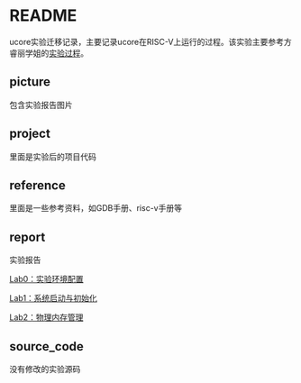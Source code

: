 # README

ucore实验迁移记录，主要记录ucore在RISC-V上运行的过程。该实验主要参考方睿丽学姐的[实验过程]( https://github.com/rllly/ucore_on_riscv_recordings)。

## picture

包含实验报告图片

## project

里面是实验后的项目代码

## reference

里面是一些参考资料，如GDB手册、risc-v手册等

## report

实验报告 

[Lab0：实验环境配置](https://github.com/KeLee5453/os_lab_ucore_riscv32/blob/master/report/Lab0%EF%BC%9A%E5%AE%9E%E9%AA%8C%E7%8E%AF%E5%A2%83%E9%85%8D%E7%BD%AE.md)

[Lab1：系统启动与初始化](https://github.com/KeLee5453/os_lab_ucore_riscv32/blob/master/report/Lab1%EF%BC%9A%E7%B3%BB%E7%BB%9F%E5%90%AF%E5%8A%A8%E4%B8%8E%E5%88%9D%E5%A7%8B%E5%8C%96.md)

[Lab2：物理内存管理](https://github.com/KeLee5453/os_lab_ucore_riscv32/blob/master/report/Lab2%EF%BC%9A%E7%89%A9%E7%90%86%E5%86%85%E5%AD%98%E7%AE%A1%E7%90%86.md)

## source_code

没有修改的实验源码

